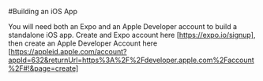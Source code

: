 #Building an iOS App

You will need both an Expo and an Apple Developer account to build a standalone iOS app.  Create and Expo  account here [https://expo.io/signup], then create an Apple Developer Account here [https://appleid.apple.com/account?appId=632&returnUrl=https%3A%2F%2Fdeveloper.apple.com%2Faccount%2F#!&page=create]
